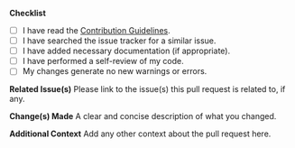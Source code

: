 **Checklist**

- [ ] I have read the [Contribution Guidelines](https://github.com/Foulest/Chatter/blob/main/.github/CONTRIBUTING.md).
- [ ] I have searched the issue tracker for a similar issue.
- [ ] I have added necessary documentation (if appropriate).
- [ ] I have performed a self-review of my code.
- [ ] My changes generate no new warnings or errors.

**Related Issue(s)**
Please link to the issue(s) this pull request is related to, if any.

**Change(s) Made**
A clear and concise description of what you changed.

**Additional Context**
Add any other context about the pull request here.

